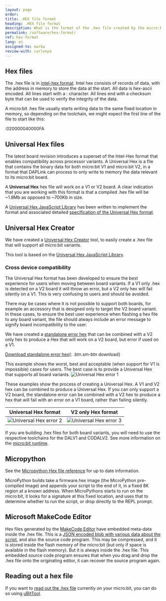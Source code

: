 ```yaml
---
layout: page
order:
title: .HEX file format
heading: .HEX file format
description: What is the format of the .hex file created by the micro:bit editors?
permalink: /software/hex-format/
ref: hex-format
lang: en
assigned-to: markw
review-with: carlospa
---
```


## Hex files

The .hex file is in [intel-hex format](https://en.wikipedia.org/wiki/Intel_HEX). Intel hex consists of records of data, with the address in memory to store the data at the start. All data is hex-ascii encoded. All lines start with a : character. All lines end with a checksum byte that can be used to verify the integrity of the data.

A micro:bit .hex file usually starts writing data to the same fixed location in memory, so depending on the toolchain, we might expect the first line of the file to start like this:

:020000040000FA

## Universal Hex files

The latest board revision introduces a superset of the Intel-Hex format that enables compatibility across processor variants. A Universal Hex is a file that contains the binary data for both micro:bit <span class="v1">V1</span> and micro:bit <span class="v2">V2</span>, in a format that DAPLink can process to only write to memory the data relevant to its micro:bit board.

A **Universal Hex** hex file will work on a V1 or V2 board.
A clear indication that you are working with this format is that a compiled .hex file will be ~1.8Mb as opposed to ~700Kb in size.

A [Universal Hex JavaScript Library](https://github.com/microbit-foundation/microbit-universal-hex) has been written to implement the format and associated detailed [specification of the Universal Hex format](https://github.com/microbit-foundation/spec-universal-hex).

## Universal Hex Creator

We have created a [Universal Hex Creator](../universal-hex-creator) tool, to easily create a .hex file that will support all micro:bit variants.

This tool is based on the [Universal Hex JavaScript Library](https://github.com/microbit-foundation/microbit-universal-hex).

### Cross device compatibility

The Universal Hex format has been developed to ensure the best experience for users when moving between board variants. If a V1 only .hex is detected on a V2 board it will throw an error, but a V2 only hex will fail silently on a V1. This is very confusing to users and should be avoided.

There may be cases where it is not possible to support both boards, for example an accessory that is designed only to target the V2 board variant. In these cases, to ensure the best user experience when flashing a hex file to any board variant, the file should always include an error message to signify board incompatibility to the user.

We have created a [standalone error hex](/docs/software/assets/stand-alone-error-v1.hex) that can be combined with a V2 only hex to produce a Hex that will work on a V2 board, but error if used on a V1.

[Download standalone error hex](/docs/software/assets/stand-alone-error-v1.hex){: .btn.sm-btn download}

This example shows the worst, best and acceptable (when support for V1 is impossible) cases for users. The best case is to provide a Universal Hex that supports all board variants.
![Universal Hex error 1](/docs/software/assets/hex-compatibility-errors.png)

These examples show the process of creating a Universal Hex. A V1 and V2 hex can be combined to produce a Universal Hex. If you can only support a V2 board, the standalone error can be combined with a V2 hex to produce a hex that will fail with an error on a V1 board, rather than failing silently.

|Universal Hex format                                                 |V2 only Hex format                               |
|-----------------------------------------------------------|-----------------------------------------------------------|
| ![Universal Hex error 2](/docs/software/assets/uhex2.png) | ![Universal Hex error 3](/docs/software/assets/uhex1.png) |

If you are building .hex files for both board variants, you will need to use the respective toolchains for the DAL<span class="v1">V1</span> and CODAL<span class="v2">V2</span>. See more information on the [micro:bit runtime](../runtime/).

## Micropython

See the [Micropython Hex file reference](https://microbit-micropython.readthedocs.io/en/v2-docs/devguide/hexformat.html) for up to date information.

MicroPython builds take a firmware.hex image (the MicroPython pre-compiled image) and appends your script to the end of it, in a fixed 8K region at a known address. When MicroPythons starts to run on the micro:bit, it looks for a signature at this fixed location, and uses that to determine whether to run the script, or drop directly to the REPL prompt.

## Microsoft MakeCode Editor

Hex files generated by the [MakeCode Editor](https://makecode.microbit.org) have embedded meta-data inside the .hex file. This is a [JSON encoded blob with various data about the script](https://github.com/Microsoft/pxt/blob/437f53ca6311335c7f3f75a062ec1079b4e7806a/docs/source-embedding.md), and also the source code program. This may be compressed, and it is stored inside the flash memory of the micro:bit (but only if space is available in the flash memory). But it is always inside the .hex file. This embedded source code program ensures that when you drag and drop the .hex file onto the originating editor, it can recover the source program again.

## Reading out a hex file

If you want to [read out the .hex file](https://www.embeddedlog.com/ubittool/usage.html) currently on your micro:bit, you can do so using [uBitTool](https://www.embeddedlog.com/ubittool).